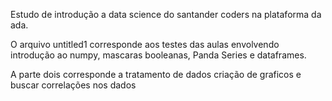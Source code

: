 Estudo de introdução a data science do santander coders na plataforma da ada.

O arquivo untitled1 corresponde aos testes das aulas envolvendo introdução ao numpy, mascaras booleanas, Panda Series e dataframes.

A parte dois corresponde a tratamento de dados criação de graficos e buscar correlações nos dados
